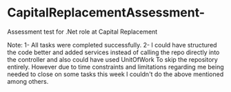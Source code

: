 # CapitalReplacementAssessment-
Assessment test for .Net role at Capital Replacement

Note:
1- All tasks were completed successfully.
2- I could have structured the code better and added services instead of calling the repo directly into the controller and also could have used UnitOfWork To skip the repository entirely. 
However due to time constraints and limitations regarding me being needed to close on some tasks this week I couldn't do the above mentioned among others. 

